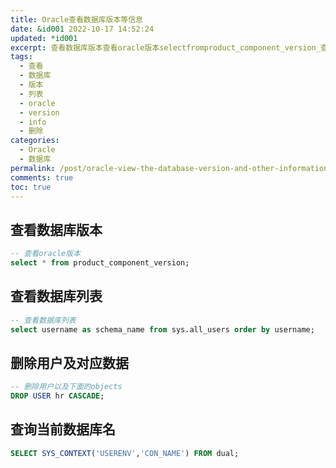 ```yaml
---
title: Oracle查看数据库版本等信息
date: &id001 2022-10-17 14:52:24
updated: *id001
excerpt: 查看数据库版本查看oracle版本selectfromproduct_component_version_查看数据库列表查看数据库列表selectusernameasschema_namefromsysall_usersorderbyusername_删除用户及对应数据删除用户以及下面的objectsdropuserhrcascade_查询当前数据库名selectsys_context(userenvcon_name)fromdual_
tags:
  - 查看
  - 数据库
  - 版本
  - 列表
  - oracle
  - version
  - info
  - 删除
categories:
  - Oracle
  - 数据库
permalink: /post/oracle-view-the-database-version-and-other-information-z1qhr9h.html
comments: true
toc: true
---
```

## 查看数据库版本

```sql
-- 查看oracle版本
select * from product_component_version;
```

## 查看数据库列表

```sql
-- 查看数据库列表
select username as schema_name from sys.all_users order by username;
```

## 删除用户及对应数据

```sql
-- 删除用户以及下面的objects
DROP USER hr CASCADE;
```

## 查询当前数据库名

```sql
SELECT SYS_CONTEXT('USERENV','CON_NAME') FROM dual;
```